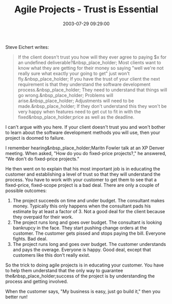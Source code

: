 ﻿---
layout: post
title: "Agile Projects - Trust is Essential"
comments: false
date: 2003-07-29 09:29:00
categories:
 - Technology
subtext-id: c813e2fa-3bfc-487a-9b0e-2a123c5a24ae
alias: /blog/Agile-Projects---Trust-is-Essential.aspx
---


Steve Eichert writes:

> If the client doesn't trust you how will they ever agree to paying $x for an undefined deliverable?&nbsp_place_holder; Most clients want to know what they are getting for their money so saying "well we're not really sure what exactly your going to get" just won't fly.&nbsp_place_holder; If you have the trust of your client the next requirement is that they understand the software development process.&nbsp_place_holder; They need to understand that things will go wrong.&nbsp_place_holder; Problems will arise.&nbsp_place_holder; Adjustments will need to be made.&nbsp_place_holder; If they don't understand this they won't be very happy when features need to get cut to fit in with the fixed&nbsp_place_holder;price as well as the deadline.

I can't argue with you here. If your client doesn't trust you and won't bother to learn about the software development methods you will use, then your project is doomed to failure.

I remember hearing&nbsp_place_holder;Maritn Fowler talk at an XP Denver meeting. When asked, "How do you do fixed-price projects?," he answered, "We don't do fixed-price projects."

He then went on to explain that his most important job is in educating the customer and establishing a level of trust so that they will understand the process. You have to work with your customer to get them to see that a fixed-price, fixed-scope project is a bad deal. There are only a couple of possible outcomes:

  1. The project succeeds on time and under budget. The consultant makes money. Typically this only happens when the consultant pads his estimate by at least a factor of 3. Not a good deal for the client because they overpaid for their work. 
  2. The project runs long and goes over budget. The consultant is looking bankrupcy in the face. They start pushing change orders at the customer. The customer gets pissed and stops paying the bill. Everyone fights. Bad deal. 
  3. The project runs long and goes over budget. The customer understands and pays the overage. Everyone is happy. Good deal, except that customers like this don't really exist.

So the trick to doing agile projects is in educating your customer. You have to help them understand that the only way to guarantee the&nbsp_place_holder;success of the project is by understanding the process and getting involved.

When the customer says, "My business is easy, just go build it," then you better run!
